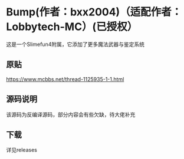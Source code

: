 # Bump(作者：bxx2004)（适配作者：Lobbytech-MC）(已授权）
这是一个Slimefun4附属，它添加了更多魔法武器与鉴定系统

## 原贴
https://www.mcbbs.net/thread-1125935-1-1.html

## 源码说明
该源码为反编译源码，部分内容会有些欠缺，待大佬补充

## 下载
详见releases
